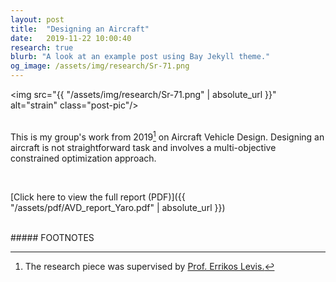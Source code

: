 ```yaml
---
layout: post
title:  "Designing an Aircraft"
date:   2019-11-22 10:00:40
research: true
blurb: "A look at an example post using Bay Jekyll theme."
og_image: /assets/img/research/Sr-71.png
---
```


<img src="{{ "/assets/img/research/Sr-71.png" | absolute_url }}" alt="strain" class="post-pic"/>
<br />
<br />

This is my group's work from 2019[^1] on Aircraft Vehicle Design. Designing an aircraft is not straightforward task and involves a multi-objective constrained optimization approach. 

<br />

[Click here to view the full report (PDF)]({{ "/assets/pdf/AVD_report_Yaro.pdf" | absolute_url }})

<br />
##### FOOTNOTES

[^1]: The research piece was supervised by <a href="https://profiles.imperial.ac.uk/v.tagarielli"> Prof. Errikos Levis.</a>